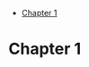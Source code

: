 <!-- START doctoc generated TOC please keep comment here to allow auto update -->
<!-- DON'T EDIT THIS SECTION, INSTEAD RE-RUN doctoc TO UPDATE -->

- [Chapter 1](#chapter-1)

<!-- END doctoc generated TOC please keep comment here to allow auto update -->

# Chapter 1
